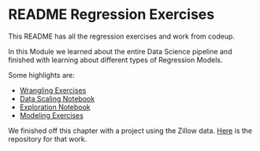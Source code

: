 # README Regression Exercises

This README has all the regression exercises and work from codeup.

In this Module we learned about the entire Data Science pipeline and finished with learning about different types of Regression Models. 

Some highlights are: 

- [Wrangling Exercises](https://github.com/HeatherOrtegaMcMillan/regression-exercises/blob/master/wrangle_exercises.ipynb)
- [Data Scaling Notebook](https://github.com/HeatherOrtegaMcMillan/regression-exercises/blob/master/scaling.ipynb)
- [Exploration Notebook](https://github.com/HeatherOrtegaMcMillan/regression-exercises/blob/master/exploration.ipynb) 
- [Modeling Exercises](https://github.com/HeatherOrtegaMcMillan/regression-exercises/blob/master/regression_modeling_exercises.ipynb)

We finished off this chapter with a project using the Zillow data. [Here](https://github.com/HeatherOrtegaMcMillan/zillow_regression_project) is the repository for that work. 
